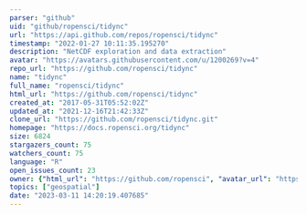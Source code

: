```yaml
---
parser: "github"
uid: "github/ropensci/tidync"
url: "https://api.github.com/repos/ropensci/tidync"
timestamp: "2022-01-27 10:11:35.195270"
description: "NetCDF exploration and data extraction"
avatar: "https://avatars.githubusercontent.com/u/1200269?v=4"
repo_url: "https://github.com/ropensci/tidync"
name: "tidync"
full_name: "ropensci/tidync"
html_url: "https://github.com/ropensci/tidync"
created_at: "2017-05-31T05:52:02Z"
updated_at: "2021-12-16T21:42:33Z"
clone_url: "https://github.com/ropensci/tidync.git"
homepage: "https://docs.ropensci.org/tidync"
size: 6824
stargazers_count: 75
watchers_count: 75
language: "R"
open_issues_count: 23
owner: {"html_url": "https://github.com/ropensci", "avatar_url": "https://avatars.githubusercontent.com/u/1200269?v=4", "login": "ropensci", "type": "Organization"}
topics: ["geospatial"]
date: "2023-03-11 14:20:19.407685"
---
```

